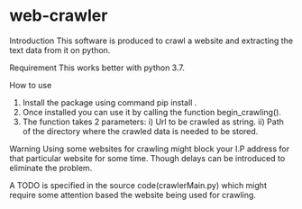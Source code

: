 # web-crawler

Introduction
This software is produced to crawl a website and extracting the text data from it on python.

Requirement
This works better with python 3.7.

How to use
1) Install the package using command pip install .
2) Once installed you can use it by calling the function begin_crawling().
3) The function takes 2 parameters:
    i) Url to be crawled as string.
    ii) Path of the directory where the crawled data is needed to be stored.

Warning
Using some websites for crawling might block your I.P address for that particular website for some time. Though delays can be introduced to eliminate the problem.

A TODO is specified in the source code(crawlerMain.py) which might require some attention based the website being used for crawling.
